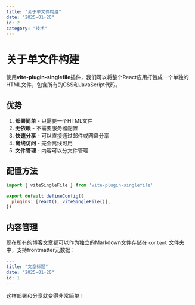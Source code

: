 ```yaml
---
title: "关于单文件构建"
date: "2025-01-20"
id: 2
category: "技术"
---
```


# 关于单文件构建

使用**vite-plugin-singlefile**插件，我们可以将整个React应用打包成一个单独的HTML文件，包含所有的CSS和JavaScript代码。

## 优势

1. **部署简单** - 只需要一个HTML文件
2. **无依赖** - 不需要服务器配置
3. **快速分享** - 可以直接通过邮件或网盘分享
4. **离线访问** - 完全离线可用
5. **文件管理** - 内容可以分文件管理

## 配置方法

```javascript
import { viteSingleFile } from 'vite-plugin-singlefile'

export default defineConfig({
  plugins: [react(), viteSingleFile()],
})
```

## 内容管理

现在所有的博客文章都可以作为独立的Markdown文件存储在 `content` 文件夹中，支持frontmatter元数据：

```yaml
---
title: "文章标题"
date: "2025-01-20"
id: 1
---
```

这样部署和分享就变得非常简单！